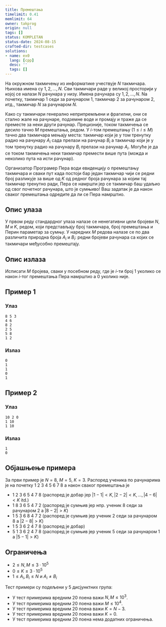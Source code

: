 ```yaml
---
title: Премештања
timelimit: 0.41
memlimit: 64
owner: takprog
origin: null
tags: []
status: KOMPLETAN
status-date: 2024-08-15
crafted-dir: testcases
solutions:
- name: ex0
  lang: [cpp]
  desc: ''
  tags: []
---
```


На окружном такмичењу из информатике учествује $N$ такмичара. Њихова имена су $1, 2, \ldots, N$. Сви такмичари раде у великој просторији у којој се налази $N$ рачунара у низу. Имена рачунара су $1, 2, \ldots, N$. Na почетку, такмичар $1$ седи за рачунаром $1$, такмичар $2$ за рачунаром $2$, итд., такмичар $N$ за рачунаром $N$.

Како су такмичари генерално неприпремљени и фрагилни, они се стално жале на рачунаре, подземне воде и промају и траже да се преместе за неки други рачунар. Прецизније, током такмичења се десило тачно $M$ премештања, редом. У $i$-том премештању ($1 \leq i \leq M$) тачно два такмичара мењају места: такмичар који је у том тренутку радио на рачунару $A_i$ сада прелази на рачунар $B_i$ а такмичар који је у том тренутку радио на рачунару $B_i$ прелази на рачунар $A_i$. Могуће је да се током такмичења неки такмичар премести више пута (можда и неколико пута на исти рачунар).

Организатор Програмер Пера води евиденцију о премештању такмичара и сваки пут када постоји бар један такмичар чији се редни број разликује за више од $K$ од редног броја рачунара за којим тај такмичар тренутно ради, Пера се намршти јер се такмичар баш удаљио од свог почетног рачунара, што је сумњиво! Ваш задатак је да након сваког премештања одредите да ли се Пера намрштио.

## Опис улаза
У првом реду стандардног улаза налазе се ненегативни цели бројеви $N$, $M$ и $K$, редом, који представљају број такмичара, број премештања и Перин параметар за сумњу. У наредних $M$ редова налазе се по два различита природна броја $A_i$ и $B_i$: редни бројеви рачунара са којих се такмичари међусобно премештају.

## Опис излаза
Исписати $M$ бројева, сваки у посебном реду, где је $i$-ти број $1$ уколико се након $i$-тог премештања Пера намрштио а $0$ уколико није.

## Пример 1

### Улаз

```
8 5 3
4 6
8 2
2 5
5 8
1 2
```

### Излаз

```
0
1
1
0
1
```

## Пример 2

### Улаз

```
10 2 0
1 10
1 10
```

### Излаз

```
1
0
```

## Објашњење примера
За први пример је $N = 8$, $M = 5$, $K= 3$. Распоред ученика по рачунарима је на почетку 1 2 3 4 5 6 7 8 а након сваког премештања је
- 1 2 3 6 5 4 7 8 (распоред је добар јер $|1-1|<K, |2-2| < K, \ldots, |4 - 6| < K$ itd.)
- 1 8 3 6 5 4 7 2 (распоред је сумњив јер нпр. ученик $8$ седи за рачунаром $2$ а $|8 - 2| > K$)
- 1 5 3 6 8 4 7 2 (распоред је сумњив јер ученик $2$ седи за рачунаром $8$ а $|2 - 8| > K$)
- 1 5 3 6 2 4 7 8 (распоред је добар)
- 5 1 3 6 2 4 7 8 (распоред је сумњив јер ученик $5$ седи за рачунаром $1$ а $|5 - 1| > K$)

## Ограничења
-   $2 \leq N,M \leq 3 \cdot 10^5$
-   $0 \leq K \leq 3 \cdot 10^5$
-   $1 \leq A_i, B_i \leq N$ и $A_i \neq B_i$

Тест примери су подељени у 5 дисјунктних група:

- У тест примерима вредним $20$ поена важи $N,M \leq 10^3$.
- У тест примерима вредним $20$ поена важи $M\leq 10^4$.
- У тест примерима вредним $20$ поена важи $K = N - 3$.
- У тест примерима вредним $20$ поена важи $K = 0$.
- У тест примерима вредним $20$ поена нема додатних ограничења.



